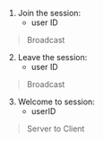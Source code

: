 1. Join the session:
   - user ID

>Broadcast

2. Leave the session:
   - user ID

>Broadcast

3. Welcome to session:
    - userID

>Server to Client